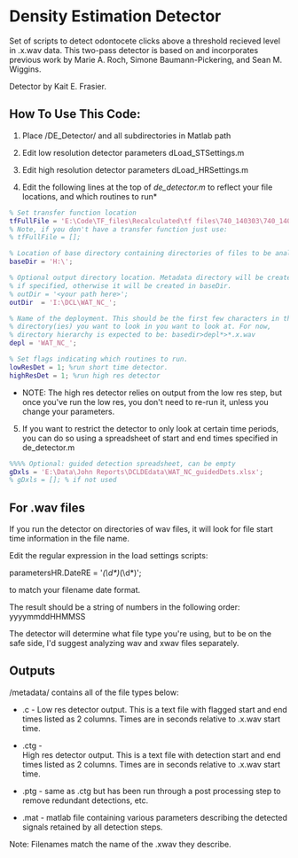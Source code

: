# Density Estimation Detector

Set of scripts to detect odontocete clicks above a threshold recieved level in .x.wav data. This two-pass detector is based on and incorporates previous work by Marie A. Roch, Simone Baumann-Pickering, and Sean M. Wiggins. 

Detector by Kait E. Frasier.


## How To Use This Code:

1. Place /DE_Detector/ and all subdirectories in Matlab path

2. Edit low resolution detector parameters 
		dLoad_STSettings.m

3. Edit high resolution detector parameters 
		dLoad_HRSettings.m

4. Edit the following lines at the top of *de_detector.m* to reflect your file locations, and which routines to run*

```matlab
% Set transfer function location
tfFullFile = 'E:\Code\TF_files\Recalculated\tf files\740_140303\740_140303_invSensit.tf';
% Note, if you don't have a transfer function just use:
% tfFullFile = [];

% Location of base directory containing directories of files to be analyzed
baseDir = 'H:\';

% Optional output directory location. Metadata directory will be created in outDir
% if specified, otherwise it will be created in baseDir.
% outDir = '<your path here>';
outDir  = 'I:\DCL\WAT_NC_'; 

% Name of the deployment. This should be the first few characters in the 
% directory(ies) you want to look in you want to look at. For now, 
% directory hierarchy is expected to be: basedir>depl*>*.x.wav
depl = 'WAT_NC_';

% Set flags indicating which routines to run. 
lowResDet = 1; %run short time detector.
highResDet = 1; %run high res detector

```

* NOTE: The high res detector relies on output from the low res step, but once you've run the low res, you don't need to re-run it, unless you change your parameters.

5. If you want to restrict the detector to only look at certain time periods, you can do so using a spreadsheet of start and end times specified in de_detector.m 

```matlab
%%%% Optional: guided detection spreadsheet, can be empty
gDxls = 'E:\Data\John Reports\DCLDEdata\WAT_NC_guidedDets.xlsx';
% gDxls = []; % if not used
```

## For .wav files

If you run the detector on directories of wav files, it will look for file start time information in the file name.
 
Edit the regular expression in the load settings scripts:

parametersHR.DateRE = '_(\d*)_(\d*)';

to match your filename date format. 

The result should be a string of numbers in the following order:
yyyymmddHHMMSS

The detector will determine what file type you're using, but to be on the safe side, I'd suggest analyzing wav and xwav files separately.


## Outputs

/metadata/<disk name> 
	contains all of the file types below:
- .c  - 
Low res detector output. This is a text file with flagged start and end times listed as 2 columns. Times are in seconds relative to .x.wav start time.

- .ctg  -   
High res detector output. This is a text file with detection start and end times listed as 2 columns. Times are in seconds relative to .x.wav start time.

- .ptg  - 
same as .ctg but has been run through a post processing step to remove redundant detections, etc.

- .mat  - 
matlab file containing various parameters describing the detected signals retained by all detection steps.

Note: Filenames match the name of the .xwav they describe.


